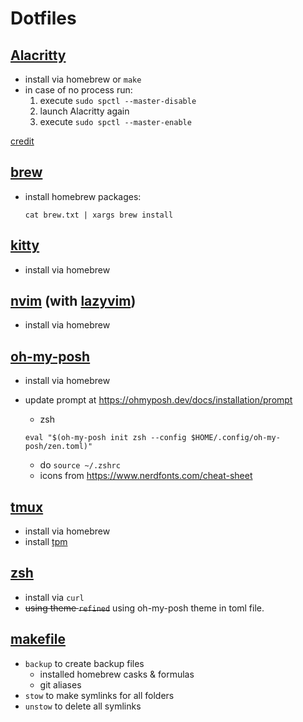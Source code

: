 # Dotfiles

## [Alacritty](https://alacritty.org)

- install via homebrew or `make`
- in case of no process run:
  1. execute `sudo spctl --master-disable`
  1. launch Alacritty again
  1. execute `sudo spctl --master-enable`

[credit](https://blog.chaitanyashahare.com/posts/11-how-to-install-alacritty-on-macos-ventura/)

## [brew](https://brew.sh)

- install homebrew packages:

  ```shell
  cat brew.txt | xargs brew install
  ```

## [kitty](https://sw.kovidgoyal.net/kitty/)

- install via homebrew

## [nvim](https://neovim.io) (with [lazyvim](https://www.lazyvim.org))

- install via homebrew

## [oh-my-posh](https://ohmyposh.dev/)

- install via homebrew
- update prompt at <https://ohmyposh.dev/docs/installation/prompt>

  - zsh

  ```shell
  eval "$(oh-my-posh init zsh --config $HOME/.config/oh-my-posh/zen.toml)"
  ```

  - do `source ~/.zshrc`
  - icons from <https://www.nerdfonts.com/cheat-sheet>

## [tmux](https://github.com/tmux/tmux/wiki)

- install via homebrew
- install [tpm](https://github.com/tmux-plugins/tpm)

## [zsh](https://ohmyz.sh)

- install via `curl`
- ~~using theme `refined`~~ using oh-my-posh theme in toml file.

## [makefile](https://makefiletutorial.com/)

- `backup` to create backup files
  - installed homebrew casks & formulas
  - git aliases
- `stow` to make symlinks for all folders
- `unstow` to delete all symlinks
